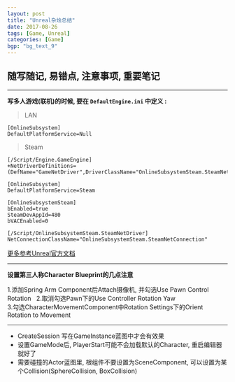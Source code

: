 ```yaml
---
layout: post
title: "Unreal杂烩总结"
date: 2017-08-26
tags: [Game, Unreal]
categories: [Game]
bgp: "bg_text_9"
---
```


## 随写随记, 易错点, 注意事项, 重要笔记

---

**写多人游戏(联机)的时候, 要在 `DefaultEngine.ini` 中定义 :**  

> LAN

```
[OnlineSubsystem]
DefaultPlatformService=Null
```

> Steam

```
[/Script/Engine.GameEngine]
+NetDriverDefinitions=(DefName="GameNetDriver",DriverClassName="OnlineSubsystemSteam.SteamNetDriver",DriverClassNameFallback="OnlineSubsystemUtils.IpNetDriver")

[OnlineSubsystem]
DefaultPlatformService=Steam

[OnlineSubsystemSteam]
bEnabled=true
SteamDevAppId=480
bVACEnabled=0

[/Script/OnlineSubsystemSteam.SteamNetDriver]
NetConnectionClassName="OnlineSubsystemSteam.SteamNetConnection"
```
[更多参考Unreal官方文档](https://docs.unrealengine.com/latest/CHN/Programming/Online/Steam/index.html)

---

**设置第三人称Character Blueprint的几点注意**  

1.添加Spring Arm Component后Attach摄像机, 并勾选Use Pawn Control Rotation   
2.取消勾选Pawn下的Use Controller Rotation Yaw   
3.勾选CharacterMovementComponent中Rotation Settings下的Orient Rotation to Movement   

---

* CreateSession 写在GameInstance蓝图中才会有效果
* 设置GameMode后, PlayerStart可能不会加载默认的Character, 重启编辑器就好了
* 需要碰撞的Actor蓝图里, 根组件不要设置为SceneComponent, 可以设置为某个Collision(SphereCollision, BoxCollision)
